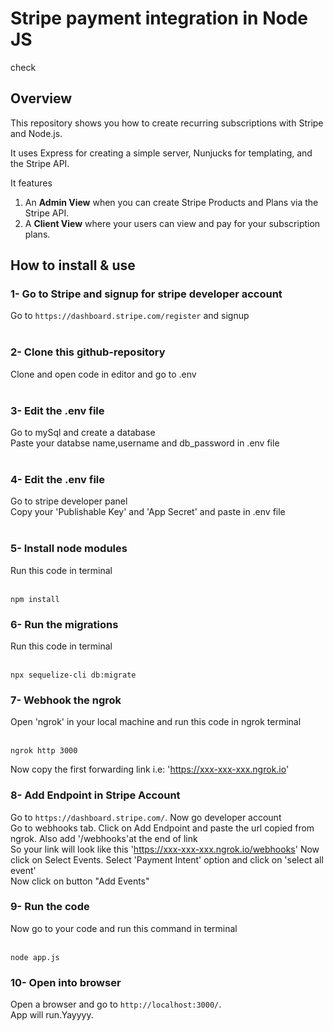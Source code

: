 # Stripe payment integration in Node JS

check

## Overview

This repository shows you how to create recurring subscriptions with Stripe and Node.js.

It uses Express for creating a simple server, Nunjucks for templating, and the Stripe API.

It features

1. An **Admin View** when you can create Stripe Products and Plans via the Stripe API.
2. A **Client View** where your users can view and pay for your subscription plans.

## How to install & use

### 1- Go to Stripe and signup for stripe developer account

Go to `https://dashboard.stripe.com/register` and signup<br /><br />

### 2- Clone this github-repository

Clone and open code in editor and go to .env<br /><br />

### 3- Edit the .env file

Go to mySql and create a database <br/>
Paste your databse name,username and db_password in .env file<br/><br/>

### 4- Edit the .env file

Go to stripe developer panel<br/>
Copy your 'Publishable Key' and 'App Secret' and paste in .env file<br/><br/>

### 5- Install node modules

Run this code in terminal <br /><br />

```
npm install
```

### 6- Run the migrations

Run this code in terminal <br /><br />

```
npx sequelize-cli db:migrate
```

### 7- Webhook the ngrok

Open 'ngrok' in your local machine and run this code in ngrok terminal <br /><br />

```
ngrok http 3000
```

Now copy the first forwarding link i.e: 'https://xxx-xxx-xxx.ngrok.io'

### 8- Add Endpoint in Stripe Account

Go to `https://dashboard.stripe.com/`. Now go developer account <br />
Go to webhooks tab. Click on Add Endpoint and paste the url copied from ngrok. Also add '/webhooks'at the end of link <br />
So your link will look like this 'https://xxx-xxx-xxx.ngrok.io/webhooks'
Now click on Select Events. Select 'Payment Intent' option and click on 'select all event'<br />
Now click on button "Add Events" 

### 9- Run the code

Now go to your code and run this command in terminal <br /><br />

```
node app.js
```

### 10- Open into browser

Open a browser and go to `http://localhost:3000/`.<br />
App will run.Yayyyy.<br /><br/>
